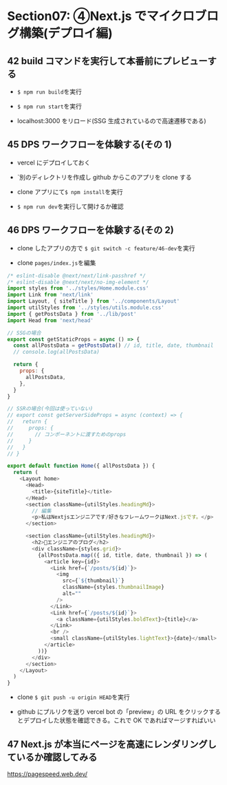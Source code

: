 # Section07: ④Next.js でマイクロブログ構築(デプロイ編)

## 42 build コマンドを実行して本番前にプレビューする

- `$ npm run build`を実行<br>

* `$ npm run start`を実行<br>

- localhost:3000 をリロード(SSG 生成されているので高速遷移である)<br>

## 45 DPS ワークフローを体験する(その 1)

- vercel にデプロイしておく<br>

* `別のディレクトリを作成し github からこのアプリを clone する<br>

- clone アプリにて`$ npm install`を実行<br>

* `$ npm run dev`を実行して開けるか確認<br>

## 46 DPS ワークフローを体験する(その 2)

- clone したアプリの方で `$ git switch -c feature/46-dev`を実行<br>

* clone `pages/index.js`を編集<br>

```js:index.js
/* eslint-disable @next/next/link-passhref */
/* eslint-disable @next/next/no-img-element */
import styles from '../styles/Home.module.css'
import Link from 'next/link'
import Layout, { siteTitle } from '../components/Layout'
import utilStyles from '../styles/utils.module.css'
import { getPostsData } from '../lib/post'
import Head from 'next/head'

// SSGの場合
export const getStaticProps = async () => {
  const allPostsData = getPostsData() // id, title, date, thumbnail
  // console.log(allPostsData)

  return {
    props: {
      allPostsData,
    },
  }
}

// SSRの場合(今回は使っていない)
// export const getServerSideProps = async (context) => {
//   return {
//     props: {
//       // コンポーネントに渡すためのprops
//     }
//   }
// }

export default function Home({ allPostsData }) {
  return (
    <Layout home>
      <Head>
        <title>{siteTitle}</title>
      </Head>
      <section className={utilStyles.headingMd}>
        // 編集
        <p>私はNextjsエンジニアです/好きなフレームワークはNext.jsです。</p>
      </section>

      <section className={utilStyles.headingMd}>
        <h2>📝エンジニアのブログ</h2>
        <div className={styles.grid}>
          {allPostsData.map(({ id, title, date, thumbnail }) => (
            <article key={id}>
              <Link href={`/posts/${id}`}>
                <img
                  src={`${thumbnail}`}
                  className={styles.thumbnailImage}
                  alt=""
                />
              </Link>
              <Link href={`/posts/${id}`}>
                <a className={utilStyles.boldText}>{title}</a>
              </Link>
              <br />
              <small className={utilStyles.lightText}>{date}</small>
            </article>
          ))}
        </div>
      </section>
    </Layout>
  )
}
```

- clone `$ git push -u origin HEAD`を実行<br>

* github にプルリクを送り vercel bot の「preview」の URL をクリックするとデプロイした状態を確認できる。これで OK であればマージすればいい<br>

## 47 Next.js が本当にページを高速にレンダリングしているか確認してみる

https://pagespeed.web.dev/ <br>
